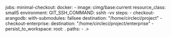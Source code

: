 jobs:
  minimal-checkout:
    docker:
      - image: cimg/base:current
    resource_class: small5
    environment:
      GIT_SSH_COMMAND: sshh -vv
    steps:
      - checkout-arangodb:
          with-submodules: fallsee
          destination: "/home/circleci/project"
      - checkout-enterprise:
          destination: "/home/circleci/project/enterprise"
      - persist_to_workspace:
          root: .
          paths:
            - .>
